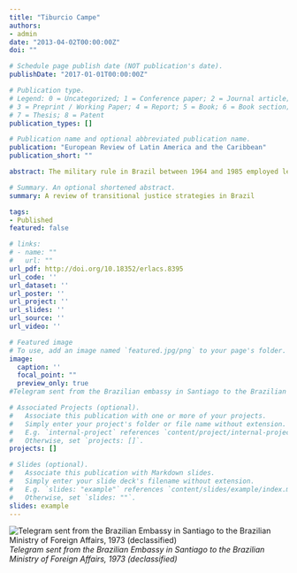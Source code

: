 ```yaml
---
title: "Tiburcio Campe"
authors:
- admin
date: "2013-04-02T00:00:00Z"
doi: ""

# Schedule page publish date (NOT publication's date).
publishDate: "2017-01-01T00:00:00Z"

# Publication type.
# Legend: 0 = Uncategorized; 1 = Conference paper; 2 = Journal article;
# 3 = Preprint / Working Paper; 4 = Report; 5 = Book; 6 = Book section;
# 7 = Thesis; 8 = Patent
publication_types: []

# Publication name and optional abbreviated publication name.
publication: "European Review of Latin America and the Caribbean"
publication_short: ""

abstract: The military rule in Brazil between 1964 and 1985 employed less violence than similar authoritarian regimes in neighboring countries, and attempted to maintain a facade of legitimacy by allowing for a consented opposition. Nevertheless, Brazil was the last Latin American nation to establish a truth commission. Ever since the Amnesty Law was passed in 1979, authorities and citizens have both struggled to come to terms with the human rights violations committed in the past. The Brazilian government went as far as offering material reparations to the presumed victims without disclosing official information to establish what the reparations were being paid for. Is it better to remember or forget? This Exploration discusses transitional justice strategies, and documents recent developments in Brazil's political history.

# Summary. An optional shortened abstract.
summary: A review of transitional justice strategies in Brazil

tags:
- Published
featured: false

# links:
# - name: ""
#   url: ""
url_pdf: http://doi.org/10.18352/erlacs.8395
url_code: ''
url_dataset: ''
url_poster: ''
url_project: ''
url_slides: ''
url_source: ''
url_video: ''

# Featured image
# To use, add an image named `featured.jpg/png` to your page's folder. 
image:
  caption: ''
  focal_point: ""
  preview_only: true
#Telegram sent from the Brazilian embassy in Santiago to the Brazilian Ministry of Foreign Affairs, 1973

# Associated Projects (optional).
#   Associate this publication with one or more of your projects.
#   Simply enter your project's folder or file name without extension.
#   E.g. `internal-project` references `content/project/internal-project/index.md`.
#   Otherwise, set `projects: []`.
projects: []

# Slides (optional).
#   Associate this publication with Markdown slides.
#   Simply enter your slide deck's filename without extension.
#   E.g. `slides: "example"` references `content/slides/example/index.md`.
#   Otherwise, set `slides: ""`.
slides: example
---
```

![Telegram sent from the Brazilian Embassy in Santiago to the Brazilian Ministry of Foreign Affairs, 1973 (declassified)](featured.png)
*Telegram sent from the Brazilian Embassy in Santiago to the Brazilian Ministry of Foreign Affairs, 1973 (declassified)*
